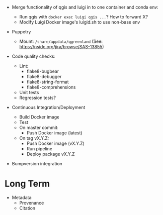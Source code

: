 * Merge functionality of qgis and luigi in to one container and conda env:
  * Run qgis with `docker exec luigi qgis ...`? How to forward X?
  * Modify Luigi Docker image's luigid.sh to use non-base env

* Puppetry
  * Mount: `/share/appdata/qgreenland` (See: https://nsidc.org/jira/browse/SAS-13855)

* Code quality checks:
  * Lint:
    * flake8-bugbear
    * flake8-debugger
    * flake8-string-format
    * flake8-comprehensions
  * Unit tests
  * Regression tests?

* Continuous Integration/Deployment
  * Build Docker image
  * Test
  * On master commit:
    * Push Docker image (latest)
  * On tag vX.Y.Z:
    * Push Docker image (vX.Y.Z)
    * Run pipeline
    * Deploy package vX.Y.Z

* Bumpversion integration


# Long Term

* Metadata
  * Provenance
  * Citation
